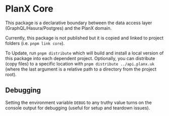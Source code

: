 # PlanX Core

This package is a declarative boundary between the data access layer (GraphQL/Hasura/Postgres) and the PlanX domain.

Currently, this package is not published but it is copied and linked to project folders (i.e. `pnpm link core`).

To Update, run `pnpm distribute` which will build and install a local version of this package into each dependent project.
Optionally, you can distribute (copy files) to a specific location with `pnpm distribute ../api.planx.uk` (where the last argument is a relative path to a directory from the project root).

## Debugging

Setting the environment variable `DEBUG` to any truthy value turns on the console output for debugging (useful for setup and teardown issues).
